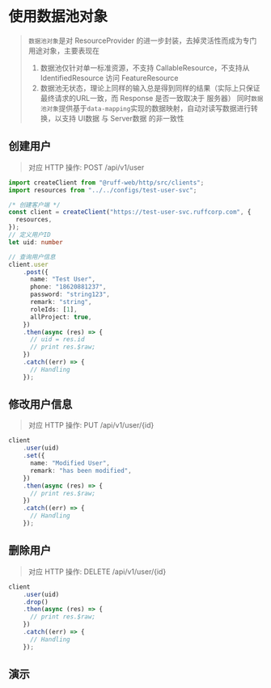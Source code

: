 # 使用数据池对象

> `数据池对象`是对 ResourceProvider 的进一步封装，去掉灵活性而成为专门用途对象，主要表现在
>
> 1. 数据池仅针对单一标准资源，不支持 CallableResource，不支持从 IdentifiedResource 访问 FeatureResource
> 2. 数据池无状态，理论上同样的输入总是得到同样的结果（实际上只保证最终请求的URL一致，而 Response 是否一致取决于 服务器）
> 同时`数据池对象`提供基于`data-mapping`实现的数据映射，自动对读写数据进行转换，以支持 UI数据 与 Server数据 的非一致性

## 创建用户

> 对应 HTTP 操作: POST /api/v1/user

```typescript
import createClient from "@ruff-web/http/src/clients";
import resources from "../../configs/test-user-svc";

/* 创建客户端 */
const client = createClient("https://test-user-svc.ruffcorp.com", {
  resources,
});
// 定义用户ID
let uid: number

// 查询用户信息
client.user
    .post({
      name: "Test User",
      phone: "18620881237",
      password: "string123",
      remark: "string",
      roleIds: [1],
      allProject: true,
    })
    .then(async (res) => {
      // uid = res.id
      // print res.$raw;
    })
    .catch((err) => {
      // Handling
    });
```

## 修改用户信息

> 对应 HTTP 操作: PUT /api/v1/user/{id}

```typescript
client
    .user(uid)
    .set({
      name: "Modified User",
      remark: "has been modified",
    })
    .then(async (res) => {
      // print res.$raw;
    })
    .catch((err) => {
      // Handling
    });
```

## 删除用户

> 对应 HTTP 操作: DELETE /api/v1/user/{id}

```typescript
client
    .user(uid)
    .drop()
    .then(async (res) => {
      // print res.$raw;
    })
    .catch((err) => {
      // Handling
    });
```

## 演示

